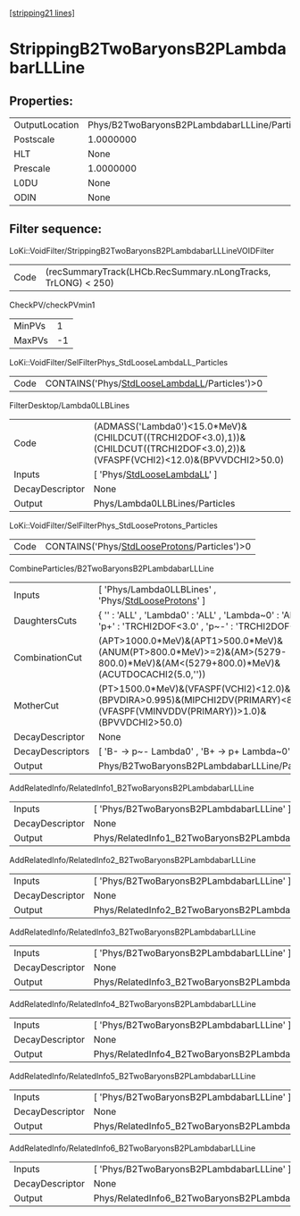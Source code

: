 [[stripping21 lines]](./stripping21-index)

# StrippingB2TwoBaryonsB2PLambdabarLLLine

## Properties:

|                |                                               |
|----------------|-----------------------------------------------|
| OutputLocation | Phys/B2TwoBaryonsB2PLambdabarLLLine/Particles |
| Postscale      | 1.0000000                                     |
| HLT            | None                                          |
| Prescale       | 1.0000000                                     |
| L0DU           | None                                          |
| ODIN           | None                                          |

## Filter sequence:

LoKi::VoidFilter/StrippingB2TwoBaryonsB2PLambdabarLLLineVOIDFilter

|      |                                                               |
|------|---------------------------------------------------------------|
| Code | (recSummaryTrack(LHCb.RecSummary.nLongTracks, TrLONG) \< 250) |

CheckPV/checkPVmin1

|        |     |
|--------|-----|
| MinPVs | 1   |
| MaxPVs | -1  |

LoKi::VoidFilter/SelFilterPhys_StdLooseLambdaLL_Particles

|      |                                                                                                  |
|------|--------------------------------------------------------------------------------------------------|
| Code | CONTAINS('Phys/[StdLooseLambdaLL](./stripping21-commonparticles-stdlooselambdall)/Particles')\>0 |

FilterDesktop/Lambda0LLBLines

|                 |                                                                                                                                      |
|-----------------|--------------------------------------------------------------------------------------------------------------------------------------|
| Code            | (ADMASS('Lambda0')\<15.0\*MeV)&(CHILDCUT((TRCHI2DOF\<3.0),1))&(CHILDCUT((TRCHI2DOF\<3.0),2))&(VFASPF(VCHI2)\<12.0)&(BPVVDCHI2\>50.0) |
| Inputs          | [ 'Phys/[StdLooseLambdaLL](./stripping21-commonparticles-stdlooselambdall)' ]                                                      |
| DecayDescriptor | None                                                                                                                                 |
| Output          | Phys/Lambda0LLBLines/Particles                                                                                                       |

LoKi::VoidFilter/SelFilterPhys_StdLooseProtons_Particles

|      |                                                                                                |
|------|------------------------------------------------------------------------------------------------|
| Code | CONTAINS('Phys/[StdLooseProtons](./stripping21-commonparticles-stdlooseprotons)/Particles')\>0 |

CombineParticles/B2TwoBaryonsB2PLambdabarLLLine

|                  |                                                                                                                                         |
|------------------|-----------------------------------------------------------------------------------------------------------------------------------------|
| Inputs           | [ 'Phys/Lambda0LLBLines' , 'Phys/[StdLooseProtons](./stripping21-commonparticles-stdlooseprotons)' ]                                  |
| DaughtersCuts    | { '' : 'ALL' , 'Lambda0' : 'ALL' , 'Lambda~0' : 'ALL' , 'p+' : 'TRCHI2DOF\<3.0' , 'p~-' : 'TRCHI2DOF\<3.0' }                            |
| CombinationCut   | (APT\>1000.0\*MeV)&(APT1\>500.0\*MeV)&(ANUM(PT\>800.0\*MeV)\>=2)&(AM\>(5279-800.0)\*MeV)&(AM\<(5279+800.0)\*MeV)&(ACUTDOCACHI2(5.0,'')) |
| MotherCut        | (PT\>1500.0\*MeV)&(VFASPF(VCHI2)\<12.0)&(BPVDIRA\>0.995)&(MIPCHI2DV(PRIMARY)\<8.0)&(VFASPF(VMINVDDV(PRIMARY))\>1.0)&(BPVVDCHI2\>50.0)   |
| DecayDescriptor  | None                                                                                                                                    |
| DecayDescriptors | [ 'B- -\> p~- Lambda0' , 'B+ -\> p+ Lambda~0' ]                                                                                       |
| Output           | Phys/B2TwoBaryonsB2PLambdabarLLLine/Particles                                                                                           |

AddRelatedInfo/RelatedInfo1_B2TwoBaryonsB2PLambdabarLLLine

|                 |                                                            |
|-----------------|------------------------------------------------------------|
| Inputs          | [ 'Phys/B2TwoBaryonsB2PLambdabarLLLine' ]                |
| DecayDescriptor | None                                                       |
| Output          | Phys/RelatedInfo1_B2TwoBaryonsB2PLambdabarLLLine/Particles |

AddRelatedInfo/RelatedInfo2_B2TwoBaryonsB2PLambdabarLLLine

|                 |                                                            |
|-----------------|------------------------------------------------------------|
| Inputs          | [ 'Phys/B2TwoBaryonsB2PLambdabarLLLine' ]                |
| DecayDescriptor | None                                                       |
| Output          | Phys/RelatedInfo2_B2TwoBaryonsB2PLambdabarLLLine/Particles |

AddRelatedInfo/RelatedInfo3_B2TwoBaryonsB2PLambdabarLLLine

|                 |                                                            |
|-----------------|------------------------------------------------------------|
| Inputs          | [ 'Phys/B2TwoBaryonsB2PLambdabarLLLine' ]                |
| DecayDescriptor | None                                                       |
| Output          | Phys/RelatedInfo3_B2TwoBaryonsB2PLambdabarLLLine/Particles |

AddRelatedInfo/RelatedInfo4_B2TwoBaryonsB2PLambdabarLLLine

|                 |                                                            |
|-----------------|------------------------------------------------------------|
| Inputs          | [ 'Phys/B2TwoBaryonsB2PLambdabarLLLine' ]                |
| DecayDescriptor | None                                                       |
| Output          | Phys/RelatedInfo4_B2TwoBaryonsB2PLambdabarLLLine/Particles |

AddRelatedInfo/RelatedInfo5_B2TwoBaryonsB2PLambdabarLLLine

|                 |                                                            |
|-----------------|------------------------------------------------------------|
| Inputs          | [ 'Phys/B2TwoBaryonsB2PLambdabarLLLine' ]                |
| DecayDescriptor | None                                                       |
| Output          | Phys/RelatedInfo5_B2TwoBaryonsB2PLambdabarLLLine/Particles |

AddRelatedInfo/RelatedInfo6_B2TwoBaryonsB2PLambdabarLLLine

|                 |                                                            |
|-----------------|------------------------------------------------------------|
| Inputs          | [ 'Phys/B2TwoBaryonsB2PLambdabarLLLine' ]                |
| DecayDescriptor | None                                                       |
| Output          | Phys/RelatedInfo6_B2TwoBaryonsB2PLambdabarLLLine/Particles |
